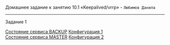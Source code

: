 Домашнее задание к занятию 10.1 «Keepalived/vrrp» - `Любимов Данила`


---
Задание 1

[Состояние сервиса BACKUP](https://github.com/Danila-Lyubimov/8-03-hw/blob/main/img/1.png) 
[Конфигурация 1](https://github.com/Danila-Lyubimov/8-03-hw/blob/main/img/2.png)  
[Состояние сервиса MASTER](https://github.com/Danila-Lyubimov/8-03-hw/blob/main/img/1.1.png)
[Конфигурация 2](https://github.com/Danila-Lyubimov/8-03-hw/blob/main/img/2.2.png)  


